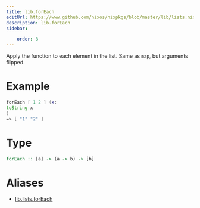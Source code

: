 ```yaml
---
title: lib.forEach
editUrl: https://www.github.com/nixos/nixpkgs/blob/master/lib/lists.nix#L52C13
description: lib.forEach
sidebar:

    order: 8
---
```


Apply the function to each element in the list. Same as `map`, but arguments
flipped.

# Example

```nix
forEach [ 1 2 ] (x:
toString x
)
=> [ "1" "2" ]
```

# Type

```haskell
forEach :: [a] -> (a -> b) -> [b]
```


# Aliases

- [lib.lists.forEach](reference/lib/lists/lib-lists-forEach)


